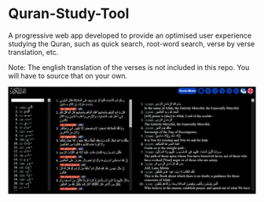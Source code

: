 # Quran-Study-Tool
A progressive web app developed to provide an optimised user experience studying the Quran, such as quick search, root-word search, verse by verse translation, etc.

Note: The english translation of the verses is not included in this repo. You will have to source that on your own.

![alt text](screenshot.png)